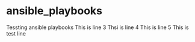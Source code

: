 # ansible_playbooks
Tessting ansible playbooks
This is line 3
Thsi is line 4
This is line 5
This is test line 